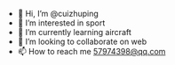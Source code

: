 - 👋 Hi, I’m @cuizhuping
- 👀 I’m interested in sport
- 🌱 I’m currently learning aircraft
- 💞️ I’m looking to collaborate on web
- 📫 How to reach me 57974398@qq.com

<!---
cuizhuping/cuizhuping is a ✨ special ✨ repository because its `README.md` (this file) appears on your GitHub profile.
You can click the Preview link to take a look at your changes.
--->
